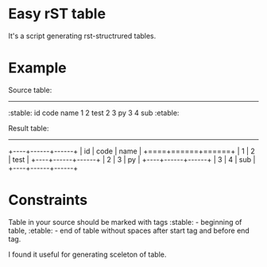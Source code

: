 Easy rST table
==============

It's a script generating rst-structrured tables.

**Example**
===========

Source table:
_____________

:stable:
id code name
1 2 test
2 3 py
3 4 sub
:etable:

Result table:
_____________

+----+------+------+
| id | code | name |
+====+======+======+
|  1 |    2 | test |
+----+------+------+
|  2 |    3 |   py |
+----+------+------+
|  3 |    4 |  sub |
+----+------+------+


Constraints
===========

Table in your source should be marked with tags :stable: - beginning of table,
:etable: - end of table without spaces after start tag and before end tag.

I found it useful for generating sceleton of table.